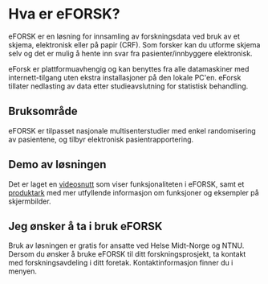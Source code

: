 # Hva er eFORSK?

eFORSK er en løsning for innsamling av forskningsdata ved bruk av et skjema, elektronisk eller på papir (CRF). Som forsker kan du utforme skjema selv og det er mulig å hente inn svar fra pasienter/innbyggere elektronisk.

eForsk er plattformuavhengig og kan benyttes fra alle datamaskiner med internett-tilgang uten ekstra installasjoner på den lokale PC'en. eForsk tillater nedlasting av data etter studieavslutning for statistisk behandling.

## Bruksområde
eFORSK er tilpasset nasjonale multisenterstudier med enkel randomisering av pasientene, og tilbyr elektronisk pasientrapportering.

## Demo av løsningen
Det er laget en <a href="https://www.youtube.com/watch?v=gLJuXp_MljA" target="_blank">videosnutt</a> som viser funksjonaliteten i eFORSK, 
samt et <a href="https://github.com/HemitSystemutvikling/eFORSK/raw/master/eFORSK_produktark.pdf" target="_blank">produktark</a> med mer utfyllende informasjon om funksjoner og eksempler på skjermbilder.

## Jeg ønsker å ta i bruk eFORSK
Bruk av løsningen er gratis for ansatte ved Helse Midt-Norge og NTNU. Dersom du ønsker å bruke eFORSK til ditt forskningsprosjekt, ta kontakt med forskningsavdeling i ditt foretak. Kontaktinformasjon finner du i menyen.

